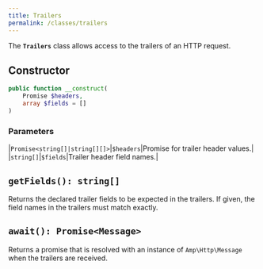 ```yaml
---
title: Trailers
permalink: /classes/trailers
---
```

The **`Trailers`** class allows access to the trailers of an HTTP request.

## Constructor

```php
public function __construct(
    Promise $headers,
    array $fields = []
)
```

### Parameters

|`Promise<string[]|string[][]>`|`$headers`|Promise for trailer header values.|
|`string[]`|`$fields`|Trailer header field names.|

## `getFields(): string[]`

Returns the declared trailer fields to be expected in the trailers. If given, the field names in the trailers must match exactly.

## `await(): Promise<Message>`

Returns a promise that is resolved with an instance of `Amp\Http\Message` when the trailers are received.

